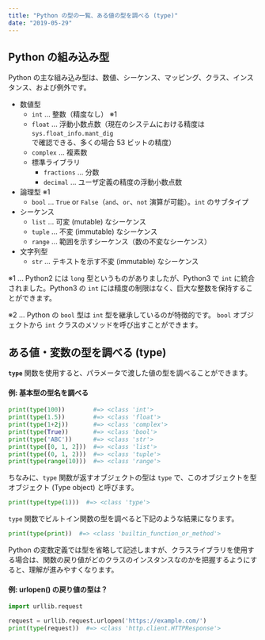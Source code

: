 ```yaml
---
title: "Python の型の一覧、ある値の型を調べる (type)"
date: "2019-05-29"
---
```


Python の組み込み型
----

Python の主な組み込み型は、数値、シーケンス、マッピング、クラス、インスタンス、および例外です。

- 数値型
    - `int` ... 整数（精度なし） ※1
    - `float` ... 浮動小数点数（現在のシステムにおける精度は `sys.float_info.mant_dig` で確認できる、多くの場合 53 ビットの精度）
    - `complex` ... 複素数
    - 標準ライブラリ
        - `fractions` ... 分数
        - `decimal` ... ユーザ定義の精度の浮動小数点数
- 論理型 ※1
    - `bool` ... `True` or `False`（`and`、`or`、`not` 演算が可能）。`int` のサブタイプ
- シーケンス
    - `list` ... 可変 (mutable) なシーケンス
    - `tuple` ... 不変 (immutable) なシーケンス
    - `range` ... 範囲を示すシーケンス（数の不変なシーケンス）
- 文字列型
    - `str` ... テキストを示す不変 (immutable) なシーケンス

※1 ... Python2 には `long` 型というものがありましたが、Python3 で `int` に統合されました。Python3 の `int` には精度の制限はなく、巨大な整数を保持することができます。

※2 ... Python の `bool` 型は `int` 型を継承しているのが特徴的です。
`bool` オブジェクトから `int` クラスのメソッドを呼び出すことができます。


ある値・変数の型を調べる (type)
----

**`type`** 関数を使用すると、パラメータで渡した値の型を調べることができます。

#### 例: 基本型の型名を調べる

```python
print(type(100))        #=> <class 'int'>
print(type(1.5))        #=> <class 'float'>
print(type(1+2j))       #=> <class 'complex'>
print(type(True))       #=> <class 'bool'>
print(type('ABC'))      #=> <class 'str'>
print(type([0, 1, 2]))  #=> <class 'list'>
print(type((0, 1, 2)))  #=> <class 'tuple'>
print(type(range(10)))  #=> <class 'range'>
```

ちなみに、`type` 関数が返すオブジェクトの型は `type` で、このオブジェクトを型オブジェクト (Type object) と呼びます。

```python
print(type(type(1)))  #=> <class 'type'>
```

`type` 関数でビルトイン関数の型を調べると下記のような結果になります。

```python
print(type(print))  #=> <class 'builtin_function_or_method'>
```

Python の変数定義では型を省略して記述しますが、クラスライブラリを使用する場合は、関数の戻り値がどのクラスのインスタンスなのかを把握するようにすると、理解が進みやすくなります。

#### 例: urlopen() の戻り値の型は？

```python
import urllib.request

request = urllib.request.urlopen('https://example.com/')
print(type(request))  #=> <class 'http.client.HTTPResponse'>
```

